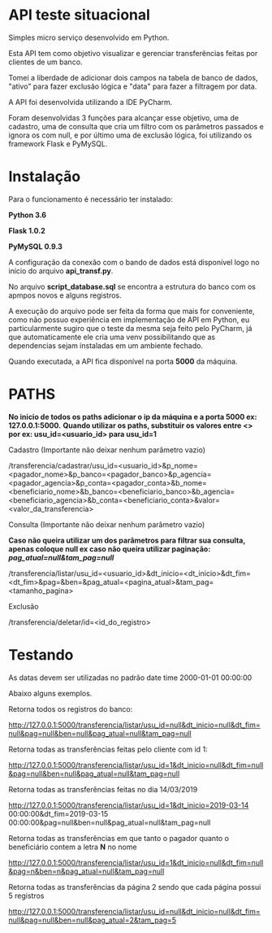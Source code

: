 # API teste situacional


Simples micro serviço desenvolvido em Python.

Esta API tem como objetivo visualizar e gerenciar transferências feitas por clientes de um banco.

Tomei a liberdade de adicionar dois campos na tabela de banco de dados, "ativo" para fazer exclusão lógica e "data" para fazer a filtragem por data.

A API foi desenvolvida utilizando a IDE PyCharm.

Foram desenvolvidas 3 funções para alcançar esse objetivo, uma de cadastro, uma de consulta que cria um filtro com os parâmetros passados e ignora os com null, e por último uma de exclusão lógica, foi utilizando os framework Flask e PyMySQL.


# Instalação


Para o funcionamento é necessário ter instalado:

**Python 3.6**

**Flask 1.0.2**

**PyMySQL 0.9.3**

A configuração da conexão com o bando de dados está disponível logo no inicio do arquivo **api_transf.py**.

No arquivo **script_database.sql** se encontra a estrutura do banco com os apmpos novos e alguns registros.

A execução do arquivo pode ser feita da forma que mais for conveniente, como não possuo experiência em implementação de API em Python, eu particularmente sugiro que o teste da mesma seja feito pelo PyCharm, já que automaticamente ele cria uma venv possibilitando que as dependencias sejam instaladas em um ambiente fechado.

Quando executada, a API fica disponível na porta **5000** da máquina.


# PATHS


**No inicio de todos os paths adicionar o ip da máquina e a porta 5000 ex: 127.0.0.1:5000.**
**Quando utilizar os paths, substituir os valores entre <> por ex: usu_id=<usuario_id> para usu_id=1**

Cadastro (Importante não deixar nenhum parâmetro vazio)

/transferencia/cadastrar/usu_id=<usuario_id>&p_nome=<pagador_nome>&p_banco=<pagador_banco>&p_agencia=<pagador_agencia>&p_conta=<pagador_conta>&b_nome=<beneficiario_nome>&b_banco=<beneficiario_banco>&b_agencia=<beneficiario_agencia>&b_conta=<beneficiario_conta>&valor=<valor_da_transferencia> 

Consulta (Importante não deixar nenhum parâmetro vazio)

**Caso não queira utilizar um dos parâmetros para filtrar sua consulta, apenas coloque null ex caso não queira utilizar paginação: _pag_atual=null&tam_pag=null_**

/transferencia/listar/usu_id=<usuario_id>&dt_inicio=<dt_inicio>&dt_fim=<dt_fim>&pag=<pagador>&ben=<beneficiario>&pag_atual=<pagina_atual>&tam_pag=<tamanho_pagina> 
  
 Exclusão
 
 /transferencia/deletar/id=<id_do_registro> 
 
 
# Testando
 

As datas devem ser utilizadas no padrão date time 2000-01-01 00:00:00

Abaixo alguns exemplos.

Retorna todos os registros do banco:

http://127.0.0.1:5000/transferencia/listar/usu_id=null&dt_inicio=null&dt_fim=null&pag=null&ben=null&pag_atual=null&tam_pag=null

Retorna todas as transferências feitas pelo cliente com id 1:

http://127.0.0.1:5000/transferencia/listar/usu_id=1&dt_inicio=null&dt_fim=null&pag=null&ben=null&pag_atual=null&tam_pag=null
  
Retorna todas as transferências feitas no dia 14/03/2019
  
http://127.0.0.1:5000/transferencia/listar/usu_id=1&dt_inicio=2019-03-14 00:00:00&dt_fim=2019-03-15 00:00:00&pag=null&ben=null&pag_atual=null&tam_pag=null

Retorna todas as transferências em que tanto o pagador quanto o beneficiário contem a letra **N** no nome

http://127.0.0.1:5000/transferencia/listar/usu_id=1&dt_inicio=null&dt_fim=null&pag=n&ben=n&pag_atual=null&tam_pag=null

Retorna todas as transferências da página 2 sendo que cada página possui 5 registros

http://127.0.0.1:5000/transferencia/listar/usu_id=null&dt_inicio=null&dt_fim=null&pag=null&ben=null&pag_atual=2&tam_pag=5
